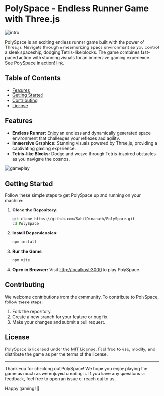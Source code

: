 # PolySpace - Endless Runner Game with Three.js

![intro](https://github.com/SahilDinanath/PolySpace/assets/46680594/d47e45da-c26d-48c1-a851-763af9462aa3)

PolySpace is an exciting endless runner game built with the power of Three.js. Navigate through a mesmerizing space environment as you control a sleek spaceship, dodging Tetris-like blocks. The game combines fast-paced action with stunning visuals for an immersive gaming experience.
See PolySpace in action! [link](https://lamp.ms.wits.ac.za/~sfromhardware/).

## Table of Contents

- [Features](#features)
- [Getting Started](#getting-started)
- [Contributing](#contributing)
- [License](#license)

## Features

- **Endless Runner:** Enjoy an endless and dynamically generated space environment that challenges your reflexes and agility.
- **Immersive Graphics:** Stunning visuals powered by Three.js, providing a captivating gaming experience.
- **Tetris-like Blocks:** Dodge and weave through Tetris-inspired obstacles as you navigate the cosmos.
  
![gameplay](https://github.com/SahilDinanath/PolySpace/assets/46680594/b6bd0a33-8b16-4482-8284-598ce887f6d5)

## Getting Started

Follow these simple steps to get PolySpace up and running on your machine:

1. **Clone the Repository:**
   ```bash
   git clone https://github.com/SahilDinanath/PolySpace.git
   cd PolySpace
   ```

2. **Install Dependencies:**
   ```bash
   npm install
   ```

3. **Run the Game:**
   ```bash
   npm vite
   ```

4. **Open in Browser:**
   Visit [http://localhost:3000](http://localhost:3000) to play PolySpace.

## Contributing

We welcome contributions from the community. To contribute to PolySpace, follow these steps:

1. Fork the repository.
2. Create a new branch for your feature or bug fix.
3. Make your changes and submit a pull request.

## License

PolySpace is licensed under the [MIT License](LICENSE). Feel free to use, modify, and distribute the game as per the terms of the license.

---

Thank you for checking out PolySpace! We hope you enjoy playing the game as much as we enjoyed creating it. If you have any questions or feedback, feel free to open an issue or reach out to us.

Happy gaming! 🚀
